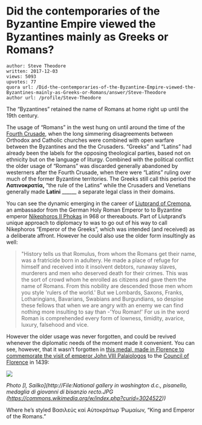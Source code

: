# Did the contemporaries of the Byzantine Empire viewed the Byzantines mainly as Greeks or Romans?

	author: Steve Theodore
	written: 2017-12-03
	views: 5093
	upvotes: 77
	quora url: /Did-the-contemporaries-of-the-Byzantine-Empire-viewed-the-Byzantines-mainly-as-Greeks-or-Romans/answer/Steve-Theodore
	author url: /profile/Steve-Theodore


The “Byzantines” retained the name of Romans at home right up until the 19th century.

The usage of “Romans” in the west hung on until around the time of the [Fourth Crusade](http://www.historynet.com/fourth-crusade.htm), when the long simmering disagreements between Orthodox and Catholic churches were combined with open warfare between the Byzantines and the the Crusaders. “Greeks” and “Latins” had already been the labels for the opposing theological parties, based not on ethnicity but on the language of liturgy. Combined with the political conflict the older usage of “Romans” was discarded generally abandoned by westerners after the Fourth Crusade, when there were “Latins” ruling over much of the former Byzantine territories. The Greeks still call this period the __Λατινοκρατία,__ “the rule of the Latins” while the Crusaders and Venetians generally made __Latini__ ______ a separate legal class in their domains.

You can see the dynamic emerging in the career of [Liutprand of Cremona](https://en.wikipedia.org/wiki/Liutprand_of_Cremona), an ambassador from the German Holy Roman Emperor to to Byzantine emperor [Nikephoros II Phokas](https://en.wikipedia.org/wiki/Nikephoros_II_Phokas) in 968 or thereabouts. Part of Liutprand’s unique approach to diplomacy to was to go out of his way to call Nikephoros “Emperor of the Greeks”, which was intended (and received) as a deliberate affront. However he could also use the older form insultingly as well:

> "History tells us that Romulus, from whom the Romans get their name, was a fratricide born in adultery. He made a place of refuge for himself and received into it insolvent debtors, runaway slaves, murderers and men who deserved death for their crimes. This was the sort of crowd whom he enrolled as citizens and gave them the name of Romans. From this nobility are descended those men whom you style 'rulers of the world.' But we Lombards, Saxons, Franks, Lotharingians, Bavarians, Swabians and Burgundians, so despise these fellows that when we are angry with an enemy we can find nothing more insulting to say than -'You Roman!' For us in the word Roman is comprehended every form of lowness, timidity, avarice, luxury, falsehood and vice.

However the older usage was never forgotten, and could be revived whenever the diplomatic needs of the moment made it convenient. You can see, however, that it wasn’t forgotten in [this medal, made in Florence to commemorate the visit of emperor John VIII Palaiologos](https://en.wikipedia.org/wiki/Medal_of_John_VIII_Palaeologus) to the [Council of Florence](https://en.wikipedia.org/wiki/Council_of_Florence) in 1439:

![](https://qph.fs.quoracdn.net/main-qimg-9674387aa3476ab99b4fe1ed588b5cda)

_Photo_ _[I, Sailko](http://File:National gallery in washington d.c., pisanello, medaglia di giovanni di bisanzio recto.JPG (https://commons.wikimedia.org/w/index.php?curid=3024522))_ 

Where he’s styled Βασιλεύς καί Αὑτοκρἀτωρ Ῥωμαἰων, “King and Emperor of the Romans.”

